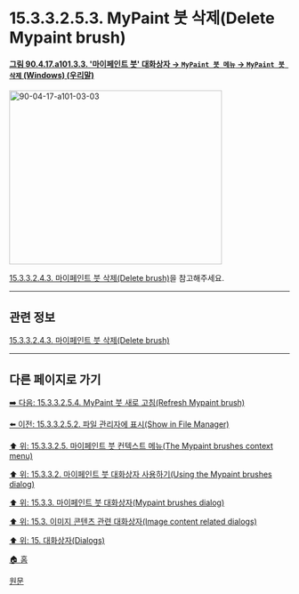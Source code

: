 # 15.3.3.2.5.3. MyPaint 붓 삭제(Delete Mypaint brush)

<a id="90-04-17-a101-03-03"></a>

#### [그림 90.4.17.a101.3.3. '마이페인트 붓' 대화상자 → `MyPaint 붓 메뉴` → `MyPaint 붓 삭제` (Windows) (우리말)](./90-04-0017-mypaint_brushes.md#90-04-17-a101-03-03)
<img width="382" height="313" alt="90-04-17-a101-03-03" src="https://github.com/user-attachments/assets/c6fda300-1778-4ba4-ad41-19f156c02278" />

[15.3.3.2.4.3. 마이페인트 붓 삭제(Delete brush)](./15-03-03-02-04-03-delete_brush.md)을 참고해주세요.

***

## 관련 정보

[15.3.3.2.4.3. 마이페인트 붓 삭제(Delete brush)](./15-03-03-02-04-03-delete_brush.md)

***

## 다른 페이지로 가기

[➡️ 다음: 15.3.3.2.5.4. MyPaint 붓 새로 고침(Refresh Mypaint brush)](./15-03-03-02-05-04-refresh_mypaint_brush.md)

[⬅️ 이전: 15.3.3.2.5.2. 파일 관리자에 표시(Show in File Manager)](./15-03-03-02-05-02-show_in_file_manager.md)

[⬆️ 위: 15.3.3.2.5. 마이페인트 붓 컨텍스트 메뉴(The Mypaint brushes context menu)](./15-03-03-02-05-00-the_mypaint_brushes_context_menu.md)

[⬆️ 위: 15.3.3.2. 마이페인트 붓 대화상자 사용하기(Using the Mypaint brushes dialog)](./15-03-03-02-00-using_the_mypaint_brushes_dialog.md)

[⬆️ 위: 15.3.3. 마이페인트 붓 대화상자(Mypaint brushes dialog)](./15-03-03-00-mypaint-brushes-dialog.md)

[⬆️ 위: 15.3. 이미지 콘텐츠 관련 대화상자(Image content related dialogs)](./15-03-00-image-content-related-dialogs.md)

[⬆️ 위: 15. 대화상자(Dialogs)](./15-00-dialogs.md)

[🏠 홈](./00-home.md)

[원문](https://docs.gimp.org/2.10/ko/gimp-mypaint-brush-dialog.html#idm19616)